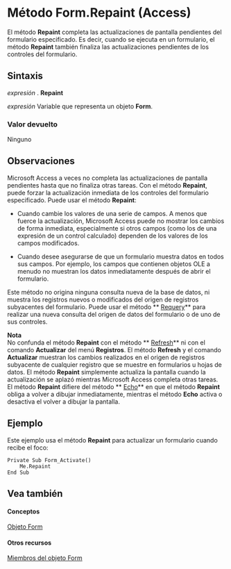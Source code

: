 
# Método Form.Repaint (Access)

El método  **Repaint** completa las actualizaciones de pantalla pendientes del formulario especificado. Es decir, cuando se ejecuta en un formulario, el método **Repaint** también finaliza las actualizaciones pendientes de los controles del formulario.
 


## Sintaxis

 *expresión*  . **Repaint**
 

 
 *expresión*  Variable que representa un objeto **Form**.
 

 

### Valor devuelto

Ninguno
 

 

## Observaciones

Microsoft Access a veces no completa las actualizaciones de pantalla pendientes hasta que no finaliza otras tareas. Con el método  **Repaint**, puede forzar la actualización inmediata de los controles del formulario especificado. Puede usar el método **Repaint**:
 

 

- Cuando cambie los valores de una serie de campos. A menos que fuerce la actualización, Microsoft Access puede no mostrar los cambios de forma inmediata, especialmente si otros campos (como los de una expresión de un control calculado) dependen de los valores de los campos modificados.
    
 
- Cuando desee asegurarse de que un formulario muestra datos en todos sus campos. Por ejemplo, los campos que contienen objetos OLE a menudo no muestran los datos inmediatamente después de abrir el formulario.
    
 
Este método no origina ninguna consulta nueva de la base de datos, ni muestra los registros nuevos o modificados del origen de registros subyacentes del formulario. Puede usar el método  ** [Requery](26d8d784-9348-6301-9bef-569d15668a0e.md)** para realizar una nueva consulta del origen de datos del formulario o de uno de sus controles.
 

 

 **Nota**<BR/>   No confunda el método **Repaint** con el método ** [Refresh](e7a15c34-d3ec-184f-8d03-3e264fcc60d0.md)** ni con el comando **Actualizar** del menú **Registros**. El método **Refresh** y el comando **Actualizar** muestran los cambios realizados en el origen de registros subyacente de cualquier registro que se muestre en formularios u hojas de datos. El método **Repaint** simplemente actualiza la pantalla cuando la actualización se aplazó mientras Microsoft Access completa otras tareas. <BR/>El método **Repaint** difiere del método ** [Echo](ce94d774-ef06-7cf4-0e91-b5affa41a437.md)** en que el método **Repaint** obliga a volver a dibujar inmediatamente, mientras el método **Echo** activa o desactiva el volver a dibujar la pantalla.
 


## Ejemplo

Este ejemplo usa el método  **Repaint** para actualizar un formulario cuando recibe el foco:
 

 

```
Private Sub Form_Activate() 
    Me.Repaint 
End Sub
```


## Vea también


#### Conceptos


 
 [Objeto Form](72ef9219-142b-b690-b696-3eba9a5d4522.md)
#### Otros recursos


 
 [Miembros del objeto Form](e1976b58-28ca-8f76-cdf3-6732cb06ce6c.md)